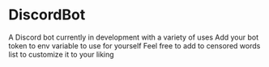 # DiscordBot
A Discord bot currently in development with a variety of uses
Add your bot token to env variable to use for yourself
Feel free to add to censored words list to customize it to your liking
